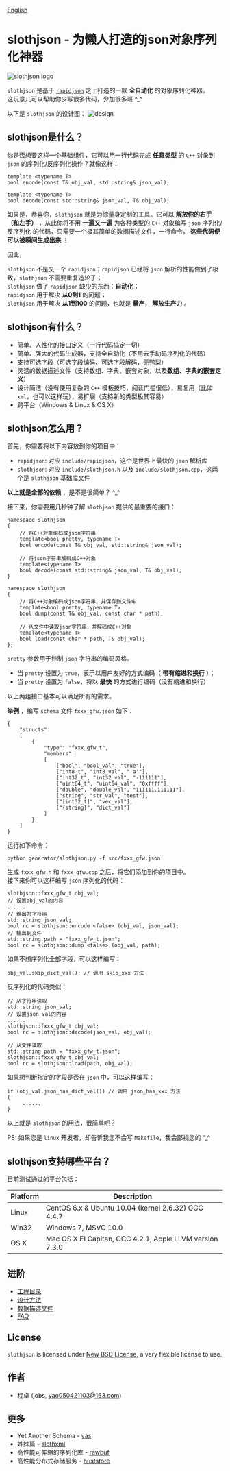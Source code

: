 [English](README.md)

# slothjson - 为懒人打造的json对象序列化神器 #
![slothjson logo](res/logo.png)

`slothjson` 是基于 [`rapidjson`](https://github.com/miloyip/rapidjson) 之上打造的一款 **全自动化** 的对象序列化神器。  
这玩意儿可以帮助你少写很多代码，少加很多班 ^_^

以下是 `slothjson` 的设计图：
![design](res/design.png)

## slothjson是什么？ ##

你是否想要这样一个基础组件，它可以用一行代码完成 **任意类型** 的 `C++` 对象到 `json` 的序列化/反序列化操作？就像这样：

    template <typename T>
    bool encode(const T& obj_val, std::string& json_val);
    
    template <typename T>
    bool decode(const std::string& json_val, T& obj_val);

如果是，恭喜你，`slothjson` 就是为你量身定制的工具。它可以 **解放你的右手（和左手）** ，从此你将不用 **一遍又一遍** 为各种类型的 `C++` 对象编写 `json` 序列化/反序列化 的代码，只需要一个极其简单的数据描述文件，一行命令， **这些代码便可以被瞬间生成出来** ！

因此，
> 
`slothjson` 不是又一个 `rapidjson`；`rapidjson` 已经将 `json` 解析的性能做到了极致，`slothjson` 不需要重复造轮子；  
`slothjson` 做了 `rapidjson` 缺少的东西：**自动化**；  
`rapidjson` 用于解决 **从0到1** 的问题；  
`slothjson` 用于解决 **从1到100** 的问题，也就是 **量产**， **解放生产力** 。


## slothjson有什么？ ##
* 简单、人性化的接口定义（一行代码搞定一切）
* 简单、强大的代码生成器，支持全自动化（不用去手动码序列化的代码）
* 支持可选字段（可选字段编码、可选字段解码，无鸭梨）
* 灵活的数据描述文件（支持数组、字典、嵌套对象，以及**数组、字典的嵌套定义**）
* 设计简洁（没有使用复杂的 `C++` 模板技巧，阅读门槛很低），易复用（比如 `xml`，也可以这样玩），易扩展（支持新的类型极其容易）
* 跨平台（Windows & Linux & OS X）

## slothjson怎么用？ ##

首先，你需要将以下内容放到你的项目中：

* `rapidjson`: 对应 `include/rapidjson`，这个是世界上最快的 `json` 解析库
* `slothjson`: 对应 `include/slothjson.h` 以及 `include/slothjson.cpp`，这两个是 `slothjson` 基础库文件

**以上就是全部的依赖** ，是不是很简单？ ^_^

接下来，你需要用几秒钟了解 `slothjson` 提供的最重要的接口：

	namespace slothjson
	{
        // 将C++对象编码成json字符串
	    template<bool pretty, typename T>
	    bool encode(const T& obj_val, std::string& json_val);

        // 将json字符串解码成C++对象
	    template<typename T>
	    bool decode(const std::string& json_val, T& obj_val);
	}
	
	namespace slothjson
	{
        // 将C++对象编码成json字符串，并保存到文件中
	    template<bool pretty, typename T>
	    bool dump(const T& obj_val, const char * path);

	    // 从文件中读取json字符串，并解码成C++对象
	    template<typename T>
	    bool load(const char * path, T& obj_val);
	};

`pretty` 参数用于控制 `json` 字符串的编码风格。
  
* 当 `pretty` 设置为 `true`，表示以用户友好的方式编码（ **带有缩进和换行** ）；  
* 当 `pretty` 设置为 `false`，将以 **最快** 的方式进行编码（没有缩进和换行）

以上两组接口基本可以满足所有的需求。

**举例** ，编写 `schema` 文件 `fxxx_gfw.json` 如下：

	{
	    "structs": 
	    [
	        {
	            "type": "fxxx_gfw_t",
	            "members": 
	            [
                    ["bool", "bool_val", "true"],
                    ["int8_t", "int8_val", "'a'"],
	                ["int32_t", "int32_val", "-111111"],
	                ["uint64_t", "uint64_val", "0xffff"],
	                ["double", "double_val", "111111.111111"],
	                ["string", "str_val", "test"],
	                ["[int32_t]", "vec_val"],
	                ["{string}", "dict_val"]
	            ]
	        }
	    ]
	}

运行如下命令：

    python generator/slothjson.py -f src/fxxx_gfw.json

生成 `fxxx_gfw.h` 和 `fxxx_gfw.cpp` 之后，将它们添加到你的项目中。  
接下来你可以这样编写 `json` 序列化的代码：

    slothjson::fxxx_gfw_t obj_val;
    // 设置obj_val的内容
    ......
    // 输出为字符串
	std::string json_val;
	bool rc = slothjson::encode <false> (obj_val, json_val);
    // 输出到文件
    std::string path = "fxxx_gfw_t.json";
    bool rc = slothjson::dump <false> (obj_val, path);

如果不想序列化全部字段，可以这样编写：

    obj_val.skip_dict_val(); // 调用 skip_xxx 方法
反序列化的代码类似：

    // 从字符串读取
	std::string json_val;
    // 设置json_val的内容
    ......
    slothjson::fxxx_gfw_t obj_val;
	bool rc = slothjson::decode(json_val, obj_val);

    // 从文件读取
	std::string path = "fxxx_gfw_t.json";
    slothjson::fxxx_gfw_t obj_val;
	bool rc = slothjson::load(path, obj_val);

如果想判断指定的字段是否在 `json` 中，可以这样编写：

    if (obj_val.json_has_dict_val()) // 调用 json_has_xxx 方法
    {
         ......
    }

以上就是 `slothjson` 的用法，很简单吧？  

PS: 如果您是 `linux` 开发者，却告诉我您不会写 `Makefile`，我会鄙视您的 ^_^

## slothjson支持哪些平台？ ##

目前测试通过的平台包括：

Platform | Description
---------|----------------------------------------------------------
Linux    | CentOS 6.x & Ubuntu 10.04 (kernel 2.6.32) GCC 4.4.7
Win32    | Windows 7, MSVC 10.0
OS X     | Mac OS X EI Capitan, GCC 4.2.1, Apple LLVM version 7.3.0

## 进阶 ##
* [工程目录](doc/zh/index.md)
* [设计方法](doc/zh/design.md)
* [数据描述文件](doc/zh/schema.md)
* [FAQ](doc/zh/FAQ.md)

## License ##

`slothjson` is licensed under [New BSD License](https://opensource.org/licenses/BSD-3-Clause), a very flexible license to use.

## 作者 ##

* 程卓 (jobs, yao050421103@163.com)  

## 更多 ##

- Yet Another Schema - [yas](https://github.com/jobs-github/yas)  
- 姊妹篇 - [slothxml](https://github.com/jobs-github/slothxml)  
- 高性能可伸缩的序列化库 - [rawbuf](https://github.com/jobs-github/rawbuf)  
- 高性能分布式存储服务 - [huststore](https://github.com/Qihoo360/huststore)  